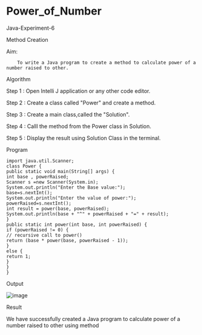 # Power_of_Number
Java-Experiment-6


Method Creation

Aim:

        To write a Java program to create a method to calculate power of a number raised to other.

Algorithm

Step 1 : Open Intelli J application or any other code editor.

Step 2 : Create a class called "Power" and create a method.

Step 3 : Create a main class,called the "Solution".

Step 4 : Calll the method from the Power class in Solution.

Step 5 : Display the result using Solution Class in the terminal.

Program
~~~
import java.util.Scanner;
class Power {
public static void main(String[] args) {
int base , powerRaised;
Scanner s =new Scanner(System.in);
System.out.println("Enter the Base value:");
base=s.nextInt();
System.out.println("Enter the value of power:");
powerRaised=s.nextInt();
int result = power(base, powerRaised);
System.out.println(base + "^" + powerRaised + "=" + result);
}
public static int power(int base, int powerRaised) {
if (powerRaised != 0) {
// recursive call to power()
return (base * power(base, powerRaised - 1));
}
else {
return 1;
}
}
}
~~~
Output

![image](https://github.com/Poojariyaa/Power_of_Number/assets/127511817/b21fdacb-acb9-403b-bc23-2bd0ae4c1701)

Result

We have successfully created a Java program to calculate power of a number raised to other using method
